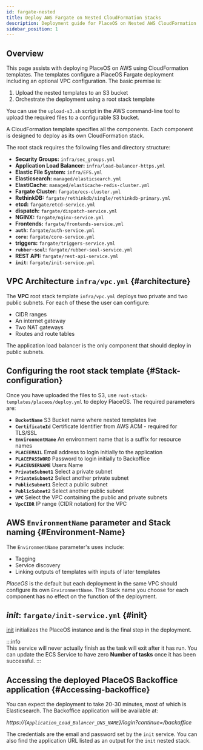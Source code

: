 ```yaml
---
id: fargate-nested
title: Deploy AWS Fargate on Nested CloudFormation Stacks
description: Deployment guide for PlaceOS on Nested AWS CloudFormation templates.
sidebar_position: 1
---
```

<!-- This is the one that the majority of people will use, will only use other for custom impementation. Show this first -->

## Overview

This page assists with deploying PlaceOS on AWS using CloudFormation templates.
The templates configure a PlaceOS Fargate deployment including an optional VPC configuration. 
The basic premise is: 

1) Upload the nested templates to an S3 bucket  
1) Orchestrate the deployment using a root stack template 

You can use the `upload-s3.sh` script in the AWS command-line tool to upload the required files to a configurable S3 bucket.

A CloudFormation template specifies all the components.
Each component is designed to deploy as its own CloudFormation stack.

The root stack requires the following files and directory structure:

- **Security Groups:** `infra/sec_groups.yml`
- **Application Load Balancer:** `infra/load-balancer-https.yml`
- **Elastic File System:** `infra/EFS.yml`
- **Elasticsearch:** `managed/elasticsearch.yml`
- **ElastiCache:** `managed/elasticache-redis-cluster.yml`
- **Fargate Cluster:** `fargate/ecs-cluster.yml`
- **RethinkDB:** `fargate/rethinkdb/single/rethinkdb-primary.yml`
- **etcd:** `fargate/etcd-service.yml`
- **dispatch:** `fargate/dispatch-service.yml`
- **NGINX:** `fargate/nginx-service.yml`
- **Frontends:** `fargate/frontends-service.yml`
- **`auth`:** `fargate/auth-service.yml`
- **`core`:** `fargate/core-service.yml`
- **triggers:** `fargate/triggers-service.yml`
- **`rubber-soul`:** `fargate/rubber-soul-service.yml`
- **REST API:** `fargate/rest-api-service.yml`
- **`init`:** `fargate/init-service.yml`

## VPC Architecture `infra/vpc.yml` {#architecture}
The **VPC** root stack template `infra/vpc.yml` deploys two private and two public subnets. 
For each of these the user can configure:

- CIDR ranges 
- An internet gateway 
- Two NAT gateways 
- Routes and route tables 

The application load balancer is the only component that should deploy in public subnets.

## Configuring the root stack template {#Stack-configuration}
Once you have uploaded the files to S3, use `root-stack-templates/placeos/deploy.yml` to deploy PlaceOS.
The required parameters are:

- **`BucketName`** S3 Bucket name where nested templates live
- **`CertificateId`**  Certificate Identifier from AWS ACM - required for TLS/SSL
- **`EnvironmentName`** An environment name that is a suffix for resource names
- **`PLACEEMAIL`** Email address to login initially to the application
- **`PLACEPASSWORD`** Password to login initially to Backoffice
- **`PLACEUSERNAME`** Users Name
- **`PrivateSubnet1`** Select a private subnet
- **`PrivateSubnet2`** Select another private subnet
- **`PublicSubnet1`** Select a public subnet
- **`PublicSubnet2`** Select another public subnet
- **`VPC`** Select the VPC containing the public and private subnets
- **`VpcCIDR`** IP range (CIDR notation) for the VPC

## AWS `EnvironmentName` parameter and Stack naming {#Environment-Name}
The `EnvironmentName` parameter's uses include: 
- Tagging 
- Service discovery 
- Linking outputs of templates with inputs of later templates

*PlaceOS* is the default but each deployment in the same VPC should configure its own `EnvironmentName`.
The Stack name you choose for each component has no effect on the function of the deployment. 

## <i>init</i>: `fargate/init-service.yml` {#init}
[init](https://github.com/PlaceOS/init) initializes the PlaceOS instance and is the final step in the deployment. 
 
:::info  
This service will never actually finish as the task will exit after it has run. 
You can update the ECS Service to have zero **Number of tasks** once it has been successful.
:::

## Accessing the deployed PlaceOS Backoffice application {#Accessing-backoffice}
You can expect the deployment to take 20-30 minutes, most of which is Elasticsearch.
The Backoffice application will be available at:  

<i>https://{`Application_Load_Balancer_DNS_NAME`}/login?continue=/backoffice</i>

The credentials are the email and password set by the `init` service.
You can also find the application URL listed as an output for the `init` nested stack.
